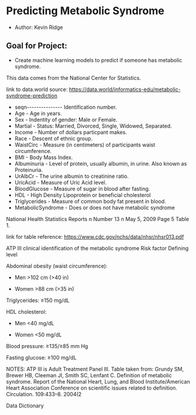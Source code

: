# Predicting Metabolic Syndrome

- Author: Kevin Ridge

## Goal for Project:
- Create machine learning models to predict if someone has metabolic syndrome.

This data comes from the National Center for Statistics.

link to data.world source: https://data.world/informatics-edu/metabolic-syndrome-prediction

- seqn--------------- Identification number.
- Age               - Age in years.
- Sex               - Indentity of gender: Male or Female.
- Martial           - Status: Married, Divorced, Single, Widowed, Separated.
- Income            - Number of dollars particpant makes.
- Race              - Descent of ethnic group.
- WaistCirc         - Measure (in centimeters) of participants waist circumference.
- BMI               - Body Mass Index.
- Albuminuria       - Level of protein, usually albumin, in urine. Also known as Proteinuria.
- UrAlbCr           - The urine albumin to creatinine ratio.
- UricAcid          - Measure of Uric Acid level.
- BloodGlucose      - Measure of sugar in blood after fasting. 
- HDL               - High Density Lipoprotein or beneficial cholesterol
- Triglycerides     - Measure of common body fat present in blood.
- MetabolicSyndrome - Does or does not have metabolic syndrome



National Health Statistics Reports n Number 13 n May 5, 2009 Page 5
Table 1.

link for table reference: https://www.cdc.gov/nchs/data/nhsr/nhsr013.pdf

ATP III clinical identification of the metabolic syndrome
Risk factor Defining level

Abdominal obesity (waist circumference):
 
- Men  >102 cm (>40 in)

- Women  >88 cm (>35 in)
 
Triglycerides: ≥150 mg/dL
 
HDL cholesterol:
 
- Men <40 mg/dL
 
- Women <50 mg/dL
 
Blood pressure: ≥135/≥85 mm Hg
 
Fasting glucose: ≥100 mg/dL
 
NOTES: ATP III is Adult Treatment Panel III. Table taken from: Grundy SM, Brewer HB, Cleeman JI, Smith SC, Lenfant C.
Definition of metabolic syndrome. Report of the National Heart, Lung, and Blood Institute/American Heart Association Conference
on scientific issues related to definition. Circulation. 109:433–8. 2004(2

Data Dictionary
